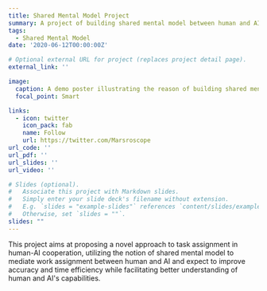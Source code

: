```yaml
---
title: Shared Mental Model Project
summary: A project of building shared mental model between human and AI algorithms for better cooperation.
tags:
  - Shared Mental Model
date: '2020-06-12T00:00:00Z'

# Optional external URL for project (replaces project detail page).
external_link: ''

image:
  caption: A demo poster illustrating the reason of building shared mental model.
  focal_point: Smart

links:
  - icon: twitter
    icon_pack: fab
    name: Follow
    url: https://twitter.com/Marsroscope
url_code: ''
url_pdf: ''
url_slides: ''
url_video: ''

# Slides (optional).
#   Associate this project with Markdown slides.
#   Simply enter your slide deck's filename without extension.
#   E.g. `slides = "example-slides"` references `content/slides/example-slides.md`.
#   Otherwise, set `slides = ""`.
slides: ""
---
```


This project aims at proposing a novel approach to task assignment in human-AI cooperation, utilizing the notion of shared mental model to mediate work assignment between human and AI and expect to improve accuracy and time efficiency while facilitating better understanding of human and AI's capabilities.
